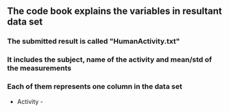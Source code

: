 ## The code book explains the variables in resultant data set
### The submitted result is called "HumanActivity.txt"
### It includes the subject, name of the activity and mean/std of the measurements
### Each of them represents one column in the data set
* Activity - 

